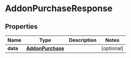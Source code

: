 

# AddonPurchaseResponse


## Properties

Name | Type | Description | Notes
------------ | ------------- | ------------- | -------------
**data** | [**AddonPurchase**](AddonPurchase.md) |  |  [optional]



